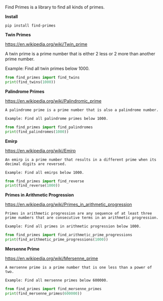 Find Primes is a library to find all kinds of primes.

**Install**
```shell
pip install find-primes
```
**Twin Primes**

https://en.wikipedia.org/wiki/Twin_prime

A twin prime is a prime number that is either 2 less or 2 more than another prime number.

Example: Find all twin primes below 1000.
```python
from find_primes import find_twins
print(find_twins(1000))
```

**Palindrome Primes**

https://en.wikipedia.org/wiki/Palindromic_prime

`A palindrome prime is a prime number that is also a palindrome number.`

`Example: Find all palindrome primes below 1000.`
```python
from find_primes import find_palindromes
print(find_palindromes(1000))
```

**Emirp**

https://en.wikipedia.org/wiki/Emirp

`An emirp is a prime number that results in a different prime when its decimal digits are reversed.`

`Example: Find all emirps below 1000.`
```python
from find_primes import find_reverse
print(find_reverse(1000))
```

**Primes in Arithmetic Progression**

https://en.wikipedia.org/wiki/Primes_in_arithmetic_progression

`Primes in arithmetic progression are any sequence of at least three prime numbers that are consecutive terms in an arithmetic progression.`

`Example: Find all primes in arithmetic progression below 1000.`
```python
from find_primes import find_arithmetic_prime_progressions
print(find_arithmetic_prime_progressions(1000))
```


**Mersenne Prime**

https://en.wikipedia.org/wiki/Mersenne_prime

`A mersenne prime is a prime number that is one less than a power of two.`

`Example: Find all mersenne primes below 600000.`
```python
from find_primes import find_mersenne_primes
print(find_mersenne_primes(600000))
```